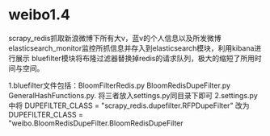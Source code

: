 
# weibo1.4

scrapy_redis抓取新浪微博下所有大v，蓝v的个人信息以及所发微博
elasticsearch_monitor监控所抓信息并存入到elasticsearch模块，利用kibana进行展示
bluefilter模块将布隆过滤器替换掉redis的请求队列，极大的缩短了所用时间与空间。

  1.bluefilter文件包括：BloomFilterRedis.py BloomRedisDupeFilter.py GeneralHashFunctions.py. 将三者放入settings.py同目录下即可 
  2.settings.py中将 DUPEFILTER_CLASS = "scrapy_redis.dupefilter.RFPDupeFilter" 改为 DUPEFILTER_CLASS =   
  "weibo.BloomRedisDupeFilter.BloomRedisDupeFilter
